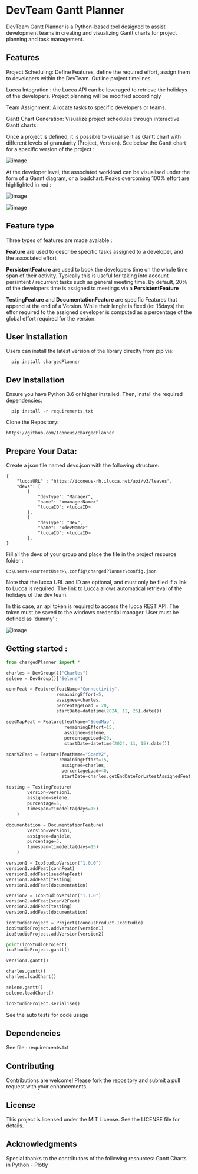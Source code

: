 # DevTeam Gantt Planner

DevTeam Gantt Planner is a Python-based tool designed to assist development teams in creating and visualizing Gantt charts for project planning and task management.

## Features

Project Scheduling: Define Features, define the required effort, assign them to developers within the DevTeam. Outline project timelines.

Lucca Integration : the Lucca API can be leveraged to retrieve the holidays of the developers. Project planning will be modified accordingly 

Team Assignment: Allocate tasks to specific developers or teams.

Gantt Chart Generation: Visualize project schedules through interactive Gantt charts.

Once a project is defined, it is possible to visualise it as Gantt chart with different levels of granularity (Project, Version). See below the Gantt chart for a specific version of the project : 

![image](https://github.com/Iconeus/chargedPlanner/blob/main/docs/images/VersionGantt.PNG)

At the developer level, the associated workload can be visualised under the form of a Gannt diagram, or a loadchart. Peaks overcoming 100% effort are highlighted in red :

![image](https://github.com/Iconeus/chargedPlanner/blob/main/docs/images/DevGantt.PNG)

![image](https://github.com/Iconeus/chargedPlanner/blob/main/docs/images/DevCharge.PNG)


## Feature type 

Three types of features are made avalable : 

**Feature** are used to describe specific tasks assigned to a developer, and the associated effort  

**PersistentFeature** are used to book the developers time on the whole time span of their activity. Typically this is useful for taking into account persintent / recurrent tasks such as general meeting time. By default, 20% of the developers time is assigned to meetings via a **PersistentFeature**

**TestingFeature** and **DocumentationFeature** are specific Features that append at the end of a Version. While their lenght is fixed (ie: 15days) the effor required to the assigned developer is computed as a percentage of the global effort required for the version. 


## User Installation

Users can install the latest version of the library direclty from pip via: 
```
  pip install chargedPlanner
```

## Dev Installation

Ensure you have Python 3.6 or higher installed. Then, install the required dependencies:
```
  pip install -r requirements.txt
```

Clone the Repository:

```
https://github.com/Iconeus/chargedPlanner
```

## Prepare Your Data:

Create a json file named devs.json with the following structure:

```
{
    "luccaURL" : "https://iconeus-rh.ilucca.net/api/v3/leaves",
    "devs": [
        {
            "devType": "Manager",
            "name": "<managerName>"
            "luccaID": <luccaID>
        },
        {
            "devType": "Dev",
            "name": "<devName>"
            "luccaID": <luccaID>
        },
}
```

Fill all the devs of your group and place the file in the project resource folder : 
```
C:\Users\<currentUser>\.config\chargedPlanner\config.json
```
Note that the lucca URL and ID are optional, and must only be filed if a link to Lucca is required. The link to Lucca allows automatical retrieval of the holidays of the dev team.

In this case, an api token is required to access the lucca REST API. The token must be saved to the windows credential manager. User must be defined as 'dummy' :

![image](https://github.com/Iconeus/chargedPlanner/blob/main/docs/images/credentialManager.png)


## Getting started :

```python
from chargedPlanner import * 

charles = DevGroup()["Charles"]
selene = DevGroup()["Selene"]

connFeat = Feature(featName="Connectivity",
                   remainingEffort=5,
                   assignee=charles,
                   percentageLoad = 20,
                   startDate=datetime(2024, 12, 26).date())

seedMapFeat = Feature(featName="SeedMap",
                      remainingEffort=15,
                      assignee=selene,
                      percentageLoad=20,
                      startDate=datetime(2024, 11, 15).date())

scanV2Feat = Feature(featName="ScanV2",
                    remainingEffort=15,
                     assignee=charles,
                     percentageLoad=40,
                     startDate=charles.getEndDateForLatestAssignedFeat())

testing = TestingFeature(
        version=version1,
        assignee=selene,
        purcentage=5,
        timespan=timedelta(days=15)
    )

documentation = DocumentationFeature(
        version=version1,
        assignee=daniele,
        purcentage=5,
        timespan=timedelta(days=15)
    )

version1 = IcoStudioVersion("1.0.0")
version1.addFeat(connFeat)
version1.addFeat(seedMapFeat)
version1.addFeat(testing)
version1.addFeat(documentation)

version2 = IcoStudioVersion("1.1.0")
version2.addFeat(scanV2Feat)
version2.addFeat(testing)
version2.addFeat(documentation)

icoStudioProject = Project(IconeusProduct.IcoStudio)
icoStudioProject.addVersion(version1)
icoStudioProject.addVersion(version2)

print(icoStudioProject)
icoStudioProject.gantt()

version1.gantt()

charles.gantt()
charles.loadChart()

selene.gantt()
selene.loadChart()

icoStudioProject.serialise()
```

See the auto tests for code usage 


## Dependencies

See file : requirements.txt

## Contributing

Contributions are welcome! Please fork the repository and submit a pull request with your enhancements.

## License
This project is licensed under the MIT License. See the LICENSE file for details.

## Acknowledgments

Special thanks to the contributors of the following resources:
Gantt Charts in Python - Plotly
